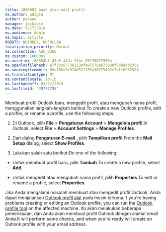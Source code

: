 ```yaml
---
title: 1800001 buat atau edit profil
ms.author: pdigia
author: pebaum
manager: jackiesm
ms.date: 9/17/2018
ms.audience: Admin
ms.topic: article
ROBOTS: NOINDEX, NOFOLLOW
localization_priority: Normal
ms.collection: Adm_O365
ms.custom: 1800001
ms.assetid: f08354bf-43c0-449a-91bc-85f76672550a
ms.openlocfilehash: a7f33c877382130fa07578ab75938f05badd2301
ms.sourcegitcommit: 03a156a9c9740521155a30775492c7dff0982588
ms.translationtype: MT
ms.contentlocale: id-ID
ms.lasthandoff: 03/22/2019
ms.locfileid: "30772795"
---
```

<span data-ttu-id="5c18b-102">Membuat profil Outlook baru, mengedit profil, atau mengubah nama profil, menggunakan langkah-langkah berikut.</span><span class="sxs-lookup"><span data-stu-id="5c18b-102">To create a new Outlook profile, edit a profile, or rename a profile, use the following steps.</span></span>
  
1. <span data-ttu-id="5c18b-103">Di Outlook, pilih **File** \> **Pengaturan Account** \> **Mengelola profil**.</span><span class="sxs-lookup"><span data-stu-id="5c18b-103">In Outlook, select **File** \> **Account Settings** \> **Manage Profiles**.</span></span>
    
2. <span data-ttu-id="5c18b-104">Dari dialog **Pengaturan E-mail** , pilih **Tampilkan profil**.</span><span class="sxs-lookup"><span data-stu-id="5c18b-104">From the **Mail Setup** dialog, select **Show Profiles**.</span></span>
    
3. <span data-ttu-id="5c18b-105">Lakukan salah satu berikut:</span><span class="sxs-lookup"><span data-stu-id="5c18b-105">Do one of the following:</span></span>
    
  - <span data-ttu-id="5c18b-106">Untuk membuat profil baru, pilih **Tambah**.</span><span class="sxs-lookup"><span data-stu-id="5c18b-106">To create a new profile, select **Add**.</span></span>
    
  - <span data-ttu-id="5c18b-107">Untuk mengedit atau mengubah nama profil, pilih **Properties**.</span><span class="sxs-lookup"><span data-stu-id="5c18b-107">To edit or rename a profile, select **Properties**.</span></span>
    
<span data-ttu-id="5c18b-108">Jika Anda mengalami masalah membuat atau mengedit profil Outlook, Anda dapat menjalankan [Outlook profil alat](https://aka.ms/SaRA-OutlookSetupProfile) pada mesin terkena.</span><span class="sxs-lookup"><span data-stu-id="5c18b-108">If you're having problems creating or editing an Outlook profile, you can run the [Outlook profile tool](https://aka.ms/SaRA-OutlookSetupProfile) on the affected machine.</span></span> <span data-ttu-id="5c18b-109">Itu akan melakukan beberapa pemeriksaan, dan Anda akan membuat profil Outlook dengan alamat email Anda.</span><span class="sxs-lookup"><span data-stu-id="5c18b-109">It will perform some checks, and when you're ready will create an Outlook profile with your email address.</span></span> 
  

